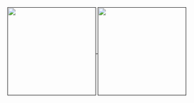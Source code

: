 <a href="">
  <img height=200 align="center" src="https://github-readme-stats-alpha-sandy.vercel.app/api?username=u3577797&show_icons=true&theme=radical&include_all_commits=true&rank_icon=percentile" />
</a>

<a href="">
  <img height=200 align="center" src="https://github-readme-stats-alpha-sandy.vercel.app/api/top-langs/?username=u3577797&show_icons=true&theme=radical&layout=compact&langs_count=8&card_width=320" />
</a>



<!--
**u3577797/u3577797** is a ✨ _special_ ✨ repository because its `README.md` (this file) appears on your GitHub profile.

Here are some ideas to get you started:

- 🔭 I’m currently working on ...
- 🌱 I’m currently learning ...
- 👯 I’m looking to collaborate on ...
- 🤔 I’m looking for help with ...
- 💬 Ask me about ...
- 📫 How to reach me: ...
- 😄 Pronouns: ...
- ⚡ Fun fact: ...
-->
